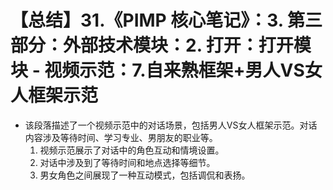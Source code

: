 # 【总结】31.《PIMP 核心笔记》：3. 第三部分：外部技术模块：2. 打开：打开模块 - 视频示范：7.自来熟框架+男人VS女人框架示范

-   该段落描述了一个视频示范中的对话场景，包括男人VS女人框架示范。对话内容涉及等待时间、学习专业、男朋友的职业等。
    1.  视频示范展示了对话中的角色互动和情境设置。
    2.  对话中涉及到了等待时间和地点选择等细节。
    3.  男女角色之间展现了一种互动模式，包括调侃和表扬。